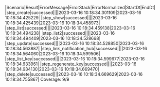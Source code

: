 |Scenario|Result|ErrorMessage|ErrorStack|ErrorNormalized|StartDt|EndDt|
|step_create|successed||||2023-03-16 10:18:34.301109|2023-03-16 10:18:34.425229|
|step_show|successed||||2023-03-16 10:18:34.425439|2023-03-16 10:18:34.458973|
|step_list|successed||||2023-03-16 10:18:34.459138|2023-03-16 10:18:34.494238|
|step_list2|successed||||2023-03-16 10:18:34.494409|2023-03-16 10:18:34.528668|
|step_update|successed||||2023-03-16 10:18:34.528850|2023-03-16 10:18:34.563887|
|step_link_notification_hub|successed||||2023-03-16 10:18:34.564060|2023-03-16 10:18:34.599506|
|step_list_key|successed||||2023-03-16 10:18:34.599677|2023-03-16 10:18:34.633961|
|step_regenerate_key|successed||||2023-03-16 10:18:34.634130|2023-03-16 10:18:34.669470|
|step_delete|successed||||2023-03-16 10:18:34.669629|2023-03-16 10:18:34.755867|
Coverage: 9/9

